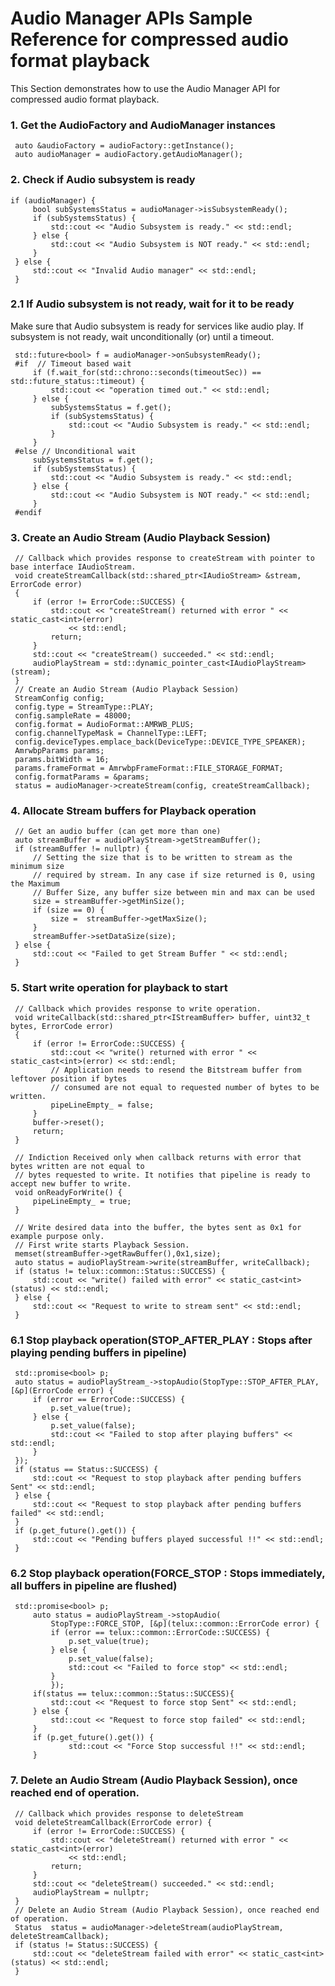 # Audio Manager APIs Sample Reference for compressed audio format playback

This Section demonstrates how to use the Audio Manager API for compressed audio format playback.

### 1. Get the AudioFactory and AudioManager instances

   ~~~~~~{.cpp}
    auto &audioFactory = audioFactory::getInstance();
    auto audioManager = audioFactory.getAudioManager();
   ~~~~~~

### 2. Check if Audio subsystem is ready

   ~~~~~~{.cpp}
   if (audioManager) {
        bool subSystemsStatus = audioManager->isSubsystemReady();
        if (subSystemsStatus) {
            std::cout << "Audio Subsystem is ready." << std::endl;
        } else {
            std::cout << "Audio Subsystem is NOT ready." << std::endl;
        }
    } else {
        std::cout << "Invalid Audio manager" << std::endl;
    }
   ~~~~~~

### 2.1 If Audio subsystem is not ready, wait for it to be ready

Make sure that Audio subsystem is ready for services like audio play.
If subsystem is not ready, wait unconditionally (or) until a timeout.

   ~~~~~~{.cpp}
    std::future<bool> f = audioManager->onSubsystemReady();
    #if  // Timeout based wait
        if (f.wait_for(std::chrono::seconds(timeoutSec)) == std::future_status::timeout) {
            std::cout << "operation timed out." << std::endl;
        } else {
            subSystemsStatus = f.get();
            if (subSystemsStatus) {
                std::cout << "Audio Subsystem is ready." << std::endl;
            }
        }
    #else // Unconditional wait
        subSystemsStatus = f.get();
        if (subSystemsStatus) {
            std::cout << "Audio Subsystem is ready." << std::endl;
        } else {
            std::cout << "Audio Subsystem is NOT ready." << std::endl;
        }
    #endif
   ~~~~~~

### 3. Create an Audio Stream (Audio Playback Session)
   ~~~~~~{.cpp}
    // Callback which provides response to createStream with pointer to base interface IAudioStream.
    void createStreamCallback(std::shared_ptr<IAudioStream> &stream, ErrorCode error)
    {
        if (error != ErrorCode::SUCCESS) {
            std::cout << "createStream() returned with error " << static_cast<int>(error)
                << std::endl;
            return;
        }
        std::cout << "createStream() succeeded." << std::endl;
        audioPlayStream = std::dynamic_pointer_cast<IAudioPlayStream>(stream);
    }
    // Create an Audio Stream (Audio Playback Session)
    StreamConfig config;
    config.type = StreamType::PLAY;
    config.sampleRate = 48000;
    config.format = AudioFormat::AMRWB_PLUS;
    config.channelTypeMask = ChannelType::LEFT;
    config.deviceTypes.emplace_back(DeviceType::DEVICE_TYPE_SPEAKER);
    AmrwbpParams params;
    params.bitWidth = 16;
    params.frameFormat = AmrwbpFrameFormat::FILE_STORAGE_FORMAT;
    config.formatParams = &params;
    status = audioManager->createStream(config, createStreamCallback);
   ~~~~~~

### 4. Allocate Stream buffers for Playback operation
   ~~~~~~{.cpp}
    // Get an audio buffer (can get more than one)
    auto streamBuffer = audioPlayStream->getStreamBuffer();
    if (streamBuffer != nullptr) {
        // Setting the size that is to be written to stream as the minimum size
        // required by stream. In any case if size returned is 0, using the Maximum
        // Buffer Size, any buffer size between min and max can be used
        size = streamBuffer->getMinSize();
        if (size == 0) {
            size =  streamBuffer->getMaxSize();
        }
        streamBuffer->setDataSize(size);
    } else {
        std::cout << "Failed to get Stream Buffer " << std::endl;
    }
   ~~~~~~

### 5. Start write operation for playback to start
   ~~~~~~{.cpp}
    // Callback which provides response to write operation.
    void writeCallback(std::shared_ptr<IStreamBuffer> buffer, uint32_t bytes, ErrorCode error)
    {
        if (error != ErrorCode::SUCCESS) {
            std::cout << "write() returned with error " << static_cast<int>(error) << std::endl;
            // Application needs to resend the Bitstream buffer from leftover position if bytes
            // consumed are not equal to requested number of bytes to be written.
            pipeLineEmpty_ = false;
        }
        buffer->reset();
        return;
    }

    // Indiction Received only when callback returns with error that bytes written are not equal to
    // bytes requested to write. It notifies that pipeline is ready to accept new buffer to write.
    void onReadyForWrite() {
        pipeLineEmpty_ = true;
    }

    // Write desired data into the buffer, the bytes sent as 0x1 for example purpose only.
    // First write starts Playback Session.
    memset(streamBuffer->getRawBuffer(),0x1,size);
    auto status = audioPlayStream->write(streamBuffer, writeCallback);
    if (status != telux::common::Status::SUCCESS) {
        std::cout << "write() failed with error" << static_cast<int>(status) << std::endl;
    } else {
        std::cout << "Request to write to stream sent" << std::endl;
    }
   ~~~~~~
### 6.1 Stop playback operation(STOP_AFTER_PLAY : Stops after playing pending buffers in pipeline)
   ~~~~~~
    std::promise<bool> p;
    auto status = audioPlayStream_->stopAudio(StopType::STOP_AFTER_PLAY, [&p](ErrorCode error) {
        if (error == ErrorCode::SUCCESS) {
            p.set_value(true);
        } else {
            p.set_value(false);
            std::cout << "Failed to stop after playing buffers" << std::endl;
        }
    });
    if (status == Status::SUCCESS) {
        std::cout << "Request to stop playback after pending buffers Sent" << std::endl;
    } else {
        std::cout << "Request to stop playback after pending buffers failed" << std::endl;
    }
    if (p.get_future().get()) {
        std::cout << "Pending buffers played successful !!" << std::endl;
    }
   ~~~~~~

### 6.2 Stop playback operation(FORCE_STOP : Stops immediately, all buffers in pipeline are flushed)
   ~~~~~~
    std::promise<bool> p;
        auto status = audioPlayStream_->stopAudio(
            StopType::FORCE_STOP, [&p](telux::common::ErrorCode error) {
            if (error == telux::common::ErrorCode::SUCCESS) {
                p.set_value(true);
            } else {
                p.set_value(false);
                std::cout << "Failed to force stop" << std::endl;
            }
            });
        if(status == telux::common::Status::SUCCESS){
            std::cout << "Request to force stop Sent" << std::endl;
        } else {
            std::cout << "Request to force stop failed" << std::endl;
        }
        if (p.get_future().get()) {
                std::cout << "Force Stop successful !!" << std::endl;
        }
   ~~~~~~

### 7. Delete an Audio Stream (Audio Playback Session), once reached end of operation.
   ~~~~~~{.cpp}
    // Callback which provides response to deleteStream
    void deleteStreamCallback(ErrorCode error) {
        if (error != ErrorCode::SUCCESS) {
            std::cout << "deleteStream() returned with error " << static_cast<int>(error)
                << std::endl;
            return;
        }
        std::cout << "deleteStream() succeeded." << std::endl;
        audioPlayStream = nullptr;
    }
    // Delete an Audio Stream (Audio Playback Session), once reached end of operation.
    Status  status = audioManager->deleteStream(audioPlayStream, deleteStreamCallback);
    if (status != Status::SUCCESS) {
        std::cout << "deleteStream failed with error" << static_cast<int>(status) << std::endl;
    }
   ~~~~~~
